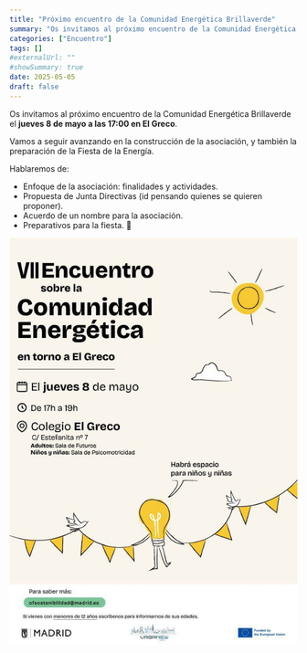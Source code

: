 ```yaml
---
title: "Próximo encuentro de la Comunidad Energética Brillaverde"
summary: "Os invitamos al próximo encuentro de la Comunidad Energética Brillaverde el **jueves 8 de mayo a las 17:00 en El Greco**. "
categories: ["Encuentro"]
tags: []
#externalUrl: ""
#showSummary: true
date: 2025-05-05
draft: false
---
```


Os invitamos al próximo encuentro de la Comunidad Energética Brillaverde el **jueves 8 de mayo a las 17:00 en El Greco**. 

Vamos a seguir avanzando en la construcción de la asociación, y también la preparación de la Fiesta de la Energía. 

Hablaremos de: 

- Enfoque de la asociación: finalidades y actividades.
- Propuesta de Junta Directivas (id pensando quienes se quieren proponer).
- Acuerdo de un nombre para la asociación.
- Preparativos para la fiesta. 🎉

![Cartel Encuentro Brillaverde](featured.jpg)   
